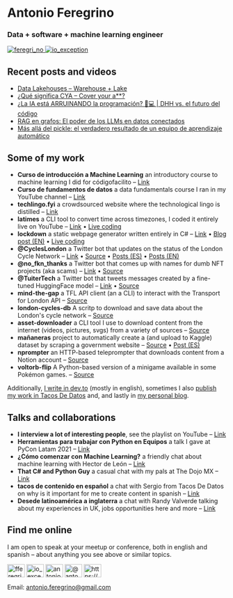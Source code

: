 
# Antonio Feregrino
 ### Data + software + machine learning engineer

<p>
  <a href="https://twitter.com/io_exception" target="blank">
    <img src="https://img.shields.io/twitter/follow/feregri_no?logo=twitter&style=for-the-badge" alt="feregri_no" />
  </a>
  <a href="https://www.youtube.com/channel/UC8KCb358oioQMcJ5pUfs8UQ" target="blank">
    <img src="https://img.shields.io/youtube/channel/subscribers/UC8KCb358oioQMcJ5pUfs8UQ?logo=youtube&style=for-the-badge" alt="io_exception" />
  </a>
</p>

## Recent posts and videos

<!-- BLOG-POST-LIST:START -->
- [Data Lakehouses – Warehouse + Lake](https://www.youtube.com/watch?v=3v6JuQMoMnI)
- [¿Qué significa CYA – Cover your a**?](https://www.youtube.com/watch?v=Dv2veraEoB0)
- [¿La IA está ARRUINANDO la programación? 🤖💻 | DHH vs. el futuro del código](https://www.youtube.com/watch?v=ETvZclGiT_o)
- [RAG en grafos: El poder de los LLMs en datos conectados](https://www.youtube.com/watch?v=5AIOoM3sD2E)
- [Más allá del pickle: el verdadero resultado de un equipo de aprendizaje automático](https://dev.to/feregri_no/mas-alla-del-pickle-el-verdadero-resultado-de-un-equipo-de-aprendizaje-automatico-4k35)
<!-- BLOG-POST-LIST:END -->

## Some of my work

 - **Curso de introducción a Machine Learning** an introductory course to machine learning I did for códigofacilito – [Link](https://codigofacilito.com/cursos/ml-introduccion)
 - **Curso de fundamentos de datos** a data fundamentals course I ran in my YouTube channel – [Link](https://www.youtube.com/playlist?list=PL6cBnnS2SIgrIUumF2WDTDIiH_lODkLGq)
 - **techlingo.fyi** a crowdsourced website where the technological lingo is distilled – [Link](https://github.com/fferegrino/techlingo.fyi)
 - **latimes** a CLI tool to convert time across timezones, I coded it entirely live on YouTube – [Link](https://github.com/thatcsharpguy/latimes) • [Live coding](https://www.youtube.com/playlist?list=PL6cBnnS2SIgr6u1_qau_d3JAC0mI98uqd)
 - **lockdown** a static webpage generator written entirely in C# – [Link](https://github.com/lockdownblog/lockdown) • [Blog post (EN)](http://thatcsharpguy.com/post/creating-a-dotnet-tool-part-1) • [Live coding](https://www.youtube.com/playlist?list=PL6cBnnS2SIgqSr7rI6wprQ8GSmNobkYIH)
 - **@CyclesLondon** a Twitter bot that updates on the status of the London Cycle Network – [Link](https://twitter.com/CyclesLondon) • [Source](https://github.com/fferegrino/tweeting-cycles-lambda) • [Posts (ES)](https://feregri.no/lambda-tweet-parte-1-github-aws-twitter/) • [Posts (EN)](https://dev.to/fferegrino/configuring-twitter-aws-and-github-tweeting-from-a-lambda-4956)
 - **@no_fkn_thanks** a Twitter bot that comes up with names for dumb NFT projects (aka scams) – [Link](https://twitter.com/no_fkn_thanks) • [Source](https://github.com/fferegrino/not-fkn-thanks)
 - **@TuiterTech** a Twitter bot that tweets messages created by a fine-tuned HuggingFace model – [Link](https://twitter.com/TuiterTech) • [Source](https://github.com/fferegrino/tuiterx)
 - **mind-the-gap** a TFL API client (an a CLI) to interact with the Transport for London API – [Source](https://gitlab.com/fferegrino/mind-the-gap)
 - **london-cycles-db** A scritp to download and save data about the London's cycle network – [Source](https://github.com/fferegrino/london-cycles-db)
 - **asset-downloader** a CLI tool I use to download content from the internet (videos, pictures, svgs) from a variety of sources – [Source](https://gitlab.com/thatcsharpguy/streaming/video/editing-pal)
 - **mañaneras** project to automatically create a (and upload to Kaggle) dataset by scraping a government website – [Source](https://github.com/fferegrino/mananeras) • [Post (ES)](https://feregri.no/haciendo-web-scraping-desde-gitlab-es)
 - **nprompter** an HTTP-based teleprompter that downloads content from a Notion account – [Source](https://gitlab.com/fferegrino/notion-scripting)
 - **voltorb-flip** A Python-based version of a minigame available in some Pokémon games. – [Source](https://github.com/fferegrino/voltorb-flip)

Additionally, [I write in dev.to](https://dev.to/fferegrino) (mostly in english), sometimes I also [publish my work in Tacos De Datos](https://www.tacosdedatos.com/ioexception) and, and lastly in [my personal blog](https://feregri.no/).

## Talks and collaborations

 - **I interview a lot of interesting people**, see the playlist on YouTube – [Link](https://youtube.com/playlist?list=PL6cBnnS2SIgqgBNZtcNSbQCtu0imAypEz)
 - **Herramientas para trabajar con Python en Equipos** a talk I gave at PyCon Latam 2021 – [Link](https://www.youtube.com/watch?v=Btfx9kAE404)
 - **¿Cómo comenzar con Machine Learning?** a friendly chat about machine learning with Hector de León – [Link](https://www.youtube.com/watch?v=ofOj7Ox6dgo)
 - **That C# and Python Guy** a casual chat with my pals at The Dojo MX – [Link](https://www.youtube.com/watch?v=LSxeTes48-g)
 - **tacos de contenido en español** a chat with Sergio from Tacos De Datos on why is it important for me to create content in spanish – [Link](https://podcasts.google.com/feed/aHR0cHM6Ly9hbmNob3IuZm0vcy9kYjM5ZDM4L3BvZGNhc3QvcnNz/episode/MzMwMTU5NWQtMDU3ZS00Y2I1LTk4ZDMtM2FjNTQyYzdjZGFi)
 - **Desede latinoamérica a inglaterra** a chat with Randy Valverde talking about my experiences in UK, jobs opportunities here and more – [Link](https://www.youtube.com/watch?v=jx90ZAfu2-U)

## Find me online

I am open to speak at your meetup or conference, both in english and spanish – about anything you see above or similar topics.

<p align="left">
<a href="https://dev.to/fferegrino" target="blank"><img align="center" src="https://cdn.jsdelivr.net/npm/simple-icons@3.0.1/icons/dev-dot-to.svg" alt="fferegrino" height="30" width="40" /></a>
<a href="https://twitter.com/io_exception" target="blank"><img align="center" src="https://raw.githubusercontent.com/rahuldkjain/github-profile-readme-generator/master/src/images/icons/Social/twitter.svg" alt="io_exception" height="30" width="40" /></a>
<a href="https://linkedin.com/in/antonioferegrino" target="blank"><img align="center" src="https://raw.githubusercontent.com/rahuldkjain/github-profile-readme-generator/master/src/images/icons/Social/linked-in-alt.svg" alt="antonioferegrino" height="30" width="40" /></a>
<a href="https://medium.com/@antonio.feregrino" target="blank"><img align="center" src="https://raw.githubusercontent.com/rahuldkjain/github-profile-readme-generator/master/src/images/icons/Social/medium.svg" alt="@antonio.feregrino" height="30" width="40" /></a>
<a href="https://www.youtube.com/thatcsharpguy" target="blank"><img align="center" src="https://raw.githubusercontent.com/rahuldkjain/github-profile-readme-generator/master/src/images/icons/Social/youtube.svg" alt="https://youtube.com/thatcsharpguy" height="30" width="40" /></a>
</p>

Email: antonio.feregrino@gmail.com

